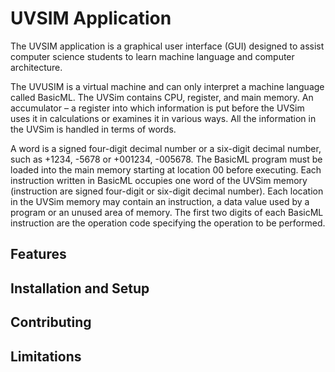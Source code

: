 <h1>UVSIM Application</h1>
The UVSIM application is a graphical user interface (GUI) designed to assist computer science students to learn machine language and computer architecture. 

The UVUSIM is a virtual machine and can only interpret a machine language called BasicML. 
The UVSim contains CPU, register, and main memory. An accumulator – a register into which information is put before the UVSim uses it in calculations or examines it in various ways. All the information in the UVSim is handled in terms of words.

A word is a signed four-digit decimal number or a six-digit decimal number, such as +1234, -5678 or +001234, -005678. The BasicML program must be loaded into the main memory starting at location 00 before executing. Each instruction written in BasicML occupies one word of the UVSim memory (instruction are signed four-digit or six-digit decimal number). Each location in the UVSim memory may contain an instruction, a data value used by a program or an unused area of memory. The first two digits of each BasicML instruction are the operation code specifying the operation to be performed.

<h2>Features</h2>

<h2>Installation and Setup</h2>

<h2>Contributing</h2>

<h2>Limitations</h2>
